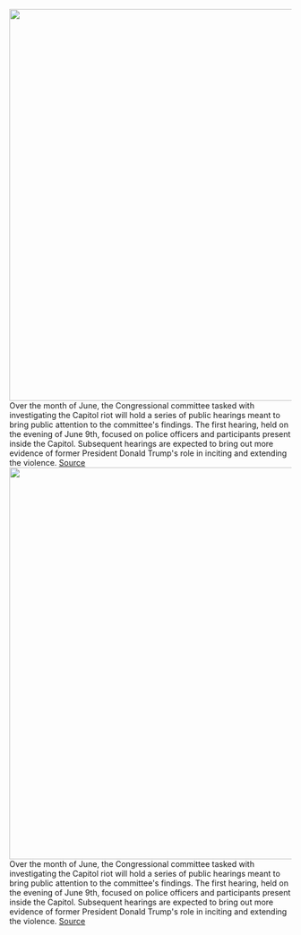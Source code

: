 <img src='https://cdn.vox-cdn.com/thumbor/JVK0its2D25CWxy8J9DxwmLxe9k=/0x0:4000x2667/1200x800/filters:focal(1680x1014:2320x1654)/cdn.vox-cdn.com/uploads/chorus_image/image/70959680/1239582911.0.jpg' width='700px' /><br/>
Over the month of June, the Congressional committee tasked with investigating the Capitol riot will hold a series of public hearings meant to bring public attention to the committee's findings. The first hearing, held on the evening of June 9th, focused on police officers and participants present inside the Capitol. Subsequent hearings are expected to bring out more evidence of former President Donald Trump's role in inciting and extending the violence.
<a href='https://www.theverge.com/2022/6/9/23160981/congresss-january-6th-hearings-watch-live-stream-date-start-time'> Source <a/><img src='https://cdn.vox-cdn.com/thumbor/JVK0its2D25CWxy8J9DxwmLxe9k=/0x0:4000x2667/1200x800/filters:focal(1680x1014:2320x1654)/cdn.vox-cdn.com/uploads/chorus_image/image/70959680/1239582911.0.jpg' width='700px' /><br/>
Over the month of June, the Congressional committee tasked with investigating the Capitol riot will hold a series of public hearings meant to bring public attention to the committee's findings. The first hearing, held on the evening of June 9th, focused on police officers and participants present inside the Capitol. Subsequent hearings are expected to bring out more evidence of former President Donald Trump's role in inciting and extending the violence.
<a href='https://www.theverge.com/2022/6/9/23160981/congresss-january-6th-hearings-watch-live-stream-date-start-time'> Source <a/>